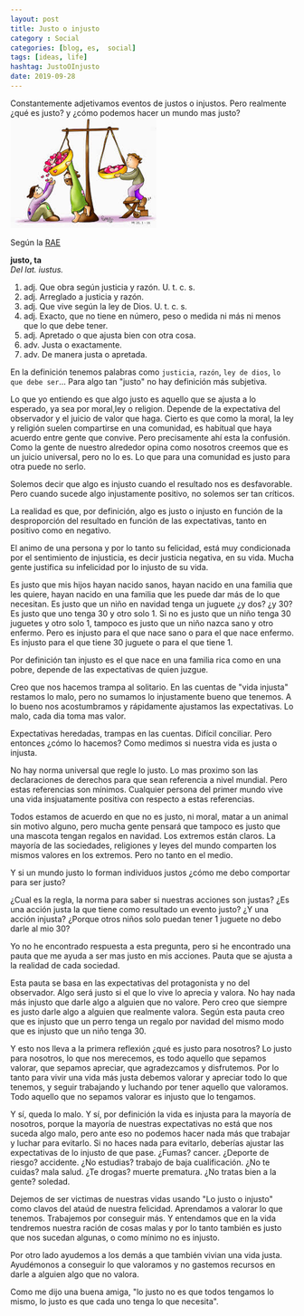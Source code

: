 ```yaml
---
layout: post
title: Justo o injusto
category : Social
categories: [blog, es,  social]
tags: [ideas, life]
hashtag: JustoOInjusto
date: 2019-09-28
---
```

Constantemente adjetivamos eventos de justos o injustos. Pero realmente ¿qué es justo? y ¿cómo podemos hacer un mundo mas justo?
![JustoOInjusto](/images/JustoOInjusto-0.jpg)

Según la [RAE](https://dle.rae.es/?id=MfO65xY)

**justo, ta**  
_Del lat. iustus._

1. adj. Que obra según justicia y razón. U. t. c. s.
2. adj. Arreglado a justicia y razón.
3. adj. Que vive según la ley de Dios. U. t. c. s.
4. adj. Exacto, que no tiene en número, peso o medida ni más ni menos que lo que debe tener.
5. adj. Apretado o que ajusta bien con otra cosa.
6. adv. Justa o exactamente.
7. adv. De manera justa o apretada.

En la definición tenemos palabras como `justicia`, `razón`, `ley de dios`, `lo que debe ser`... Para algo tan "justo" no hay definición más subjetiva.

Lo que yo entiendo es que algo justo es aquello que se ajusta a lo esperado, ya sea por moral,ley o religion. Depende de la expectativa del observador y el juicio de valor que haga.
Cierto es que como la moral, la ley y religión suelen compartirse en una comunidad, es habitual que haya acuerdo entre gente que convive. Pero precisamente ahí esta la confusión. Como la gente de nuestro alrededor opina como nosotros creemos que es un juicio universal, pero no lo es. Lo que para una comunidad es justo para otra puede no serlo.

Solemos decir que algo es injusto cuando el resultado nos es desfavorable. Pero cuando sucede algo injustamente positivo, no solemos ser tan críticos.

La realidad es que, por definición, algo es justo o injusto en función de la desproporción del resultado en función de las expectativas, tanto en positivo como en negativo.

El animo de una persona y por lo tanto su felicidad, está muy condicionada por el sentimiento de injusticia, es decir justicia negativa, en su vida. Mucha gente justifica su infelicidad por lo injusto de su vida.

Es justo que mis hijos hayan nacido sanos, hayan nacido en una familia que les quiere, hayan nacido en una familia que les puede dar más de lo que necesitan. Es justo que un niño en navidad tenga un juguete ¿y dos? ¿y 30? Es justo que uno tenga 30 y otro solo 1. Si no es justo que un niño tenga 30 juguetes y otro solo 1, tampoco es justo que un niño nazca sano y otro enfermo. Pero es injusto para el que nace sano o para el que nace enfermo. Es injusto para el que tiene 30 juguete o para el que tiene 1.

Por definición tan injusto es el que nace en una familia rica como en una pobre, depende de las expectativas de quien juzgue. 

Creo que nos hacemos trampa al solitario. En las cuentas de "vida injusta" restamos lo malo, pero no sumamos lo injustamente bueno que tenemos. A lo bueno nos acostumbramos y rápidamente ajustamos las expectativas. Lo malo, cada dia toma mas valor.

Expectativas heredadas, trampas en las cuentas. Difícil conciliar. Pero entonces ¿cómo lo hacemos? Como medimos si nuestra vida es justa o injusta.

No hay norma universal que regle lo justo. Lo mas proximo son las declaraciones de derechos para que sean referencia a nivel mundial. Pero estas referencias son mínimos. Cualquier persona del primer mundo vive una vida insjuatamente positiva con respecto a estas referencias.

Todos estamos de acuerdo en que no es justo, ni moral, matar a un animal sin motivo alguno, pero mucha gente pensará que tampoco es justo que una mascota tengan regalos en navidad.
Los extremos están claros. La mayoría de las sociedades, religiones y leyes del mundo comparten los mismos valores en los extremos. Pero no tanto en el medio.

Y si un mundo justo lo forman individuos justos ¿cómo me debo comportar para ser justo?

¿Cual es la regla, la norma para saber si nuestras acciones son justas? ¿Es una acción justa la que tiene como resultado un evento justo? ¿Y una acción injusta? ¿Porque otros niños solo puedan tener 1 juguete no debo darle al mio 30?

Yo no he encontrado respuesta a esta pregunta, pero si he encontrado una pauta que me ayuda a ser mas justo en mis acciones. Pauta que se ajusta a la realidad de cada sociedad.

Esta pauta se basa en las expectativas del protagonista y no del observador. Algo será justo  si el que lo vive lo aprecia y valora. No hay nada más injusto que darle algo a alguien que no valore. Pero creo que siempre es justo darle algo a alguien que realmente valora. Según esta pauta creo que es injusto que un perro tenga un regalo por navidad del mismo modo que es injusto que un niño tenga 30.

Y esto nos lleva a la primera reflexión ¿qué es justo para nosotros? Lo justo para nosotros, lo que nos merecemos, es todo aquello que sepamos valorar, que sepamos apreciar, que agradezcamos y disfrutemos. Por lo tanto para vivir una vida más justa debemos valorar y apreciar todo lo que tenemos, y seguir trabajando y luchando por tener aquello que valoramos. Todo aquello que no sepamos valorar es injusto que lo tengamos.

Y sí, queda lo malo. Y sí, por definición la vida es injusta para la mayoría de nosotros, porque la mayoría de nuestras expectativas no está que nos suceda algo malo, pero ante eso no podemos hacer nada más que trabajar y luchar para evitarlo. Si no haces nada para evitarlo,  deberías ajustar las expectativas de lo injusto de que pase. ¿Fumas? cancer. ¿Deporte de riesgo? accidente. ¿No estudias? trabajo de baja cualificación. ¿No te cuidas? mala salud. ¿Te drogas? muerte prematura. ¿No tratas bien a la gente? soledad.

Dejemos de ser victimas de nuestras vidas usando "Lo justo o injusto" como clavos del ataúd de nuestra felicidad. Aprendamos a valorar lo que tenemos. Trabajemos por conseguir más. Y entendamos que en la vida tendremos nuestra ración de cosas malas y por lo tanto también es justo que nos sucedan algunas, o como mínimo no es injusto.

Por otro lado ayudemos a los demás a que también vivian una vida justa. Ayudémonos a conseguir lo que valoramos y no gastemos recursos en darle a alguien algo que no valora.

Como me dijo una buena amiga, "lo justo no es que todos tengamos lo mismo, lo justo es que cada uno tenga lo que necesita".
